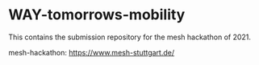 # WAY-tomorrows-mobility

This contains the submission repository for the mesh hackathon of 2021.

mesh-hackathon: https://www.mesh-stuttgart.de/
